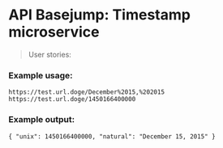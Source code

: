 # API Basejump: Timestamp microservice

> User stories:

### Example usage:

`https://test.url.doge/December%2015,%202015`  
`https://test.url.doge/1450166400000`

### Example output:

`{ "unix": 1450166400000, "natural": "December 15, 2015" }`